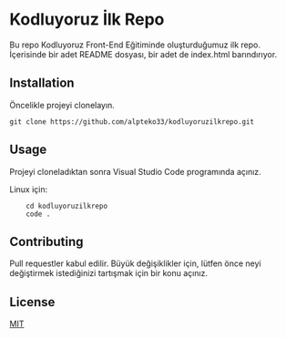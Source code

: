 # Kodluyoruz İlk Repo

Bu repo Kodluyoruz Front-End Eğitiminde oluşturduğumuz ilk repo. İçerisinde bir adet 
README dosyası, bir adet de index.html barındırıyor.

## Installation

Öncelikle projeyi clonelayın.

` git clone https://github.com/alpteko33/kodluyoruzilkrepo.git `

## Usage 

Projeyi cloneladıktan sonra Visual Studio Code programında açınız.

Linux için:

```
    cd kodluyoruzilkrepo 
    code . 
```

## Contributing    

Pull requestler kabul edilir. Büyük değişiklikler için, lütfen önce neyi değiştirmek istediğinizi tartışmak için bir konu açınız.

## License

[MIT](https://choosealicense.com/licenses/mit/)

